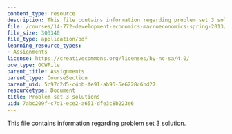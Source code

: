 ```yaml
---
content_type: resource
description: This file contains information regarding problem set 3 solution.
file: /courses/14-772-development-economics-macroeconomics-spring-2013/7abc209fc7d1ece2a651dfe3c8b223e6_MIT14_772S13_pset3_sol.pdf
file_size: 303340
file_type: application/pdf
learning_resource_types:
- Assignments
license: https://creativecommons.org/licenses/by-nc-sa/4.0/
ocw_type: OCWFile
parent_title: Assignments
parent_type: CourseSection
parent_uid: 5c97c2d5-c4bb-fe91-ab95-5e6228c6bd27
resourcetype: Document
title: Problem set 3 solutions
uid: 7abc209f-c7d1-ece2-a651-dfe3c8b223e6
---
```

This file contains information regarding problem set 3 solution.